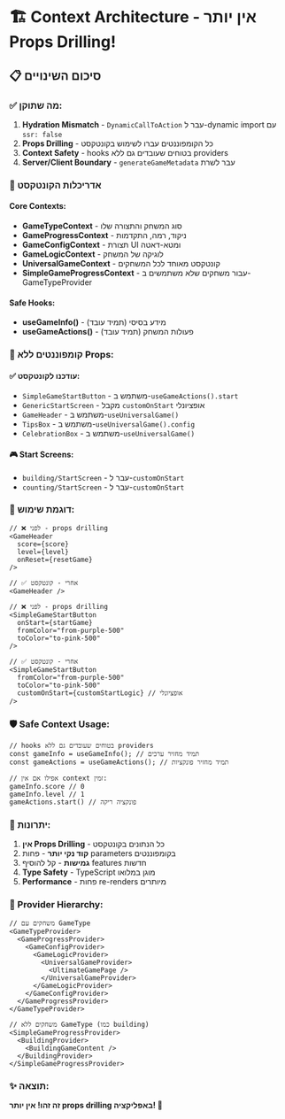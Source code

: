 # 🏗️ Context Architecture - אין יותר Props Drilling!

## 📋 סיכום השינויים

### ✅ מה שתוקן:
1. **Hydration Mismatch** - `DynamicCallToAction` עבר ל-dynamic import עם `ssr: false`
2. **Props Drilling** - כל הקומפוננטים עברו לשימוש בקונטקסט
3. **Context Safety** - hooks בטוחים שעובדים גם ללא providers
4. **Server/Client Boundary** - `generateGameMetadata` עבר לשרת

### 🎯 אדריכלות הקונטקסט

#### Core Contexts:
- **GameTypeContext** - סוג המשחק והתצורה שלו
- **GameProgressContext** - ניקוד, רמה, התקדמות  
- **GameConfigContext** - תצורת UI ומטא-דאטה
- **GameLogicContext** - לוגיקה של המשחק
- **UniversalGameContext** - קונטקסט מאוחד לכל המשחקים
- **SimpleGameProgressContext** - עבור משחקים שלא משתמשים ב-GameTypeProvider

#### Safe Hooks:
- **useGameInfo()** - מידע בסיסי (תמיד עובד)
- **useGameActions()** - פעולות המשחק (תמיד עובד)

### 🔧 קומפוננטים ללא Props:

#### ✅ עודכנו לקונטקסט:
- `SimpleGameStartButton` - משתמש ב-`useGameActions().start`
- `GenericStartScreen` - מקבל `customOnStart` אופציונלי
- `GameHeader` - משתמש ב-`useUniversalGame()`
- `TipsBox` - משתמש ב-`useUniversalGame().config`
- `CelebrationBox` - משתמש ב-`useUniversalGame()`

#### 🎮 Start Screens:
- `building/StartScreen` - עבר ל-`customOnStart`
- `counting/StartScreen` - עבר ל-`customOnStart`

### 📝 דוגמת שימוש:

```tsx
// ❌ לפני - props drilling
<GameHeader 
  score={score} 
  level={level} 
  onReset={resetGame} 
/>

// ✅ אחרי - קונטקסט
<GameHeader />
```

```tsx
// ❌ לפני - props drilling  
<SimpleGameStartButton
  onStart={startGame}
  fromColor="from-purple-500"
  toColor="to-pink-500"
/>

// ✅ אחרי - קונטקסט
<SimpleGameStartButton
  fromColor="from-purple-500"
  toColor="to-pink-500"
  customOnStart={customStartLogic} // אופציונלי
/>
```

### 🛡️ Safe Context Usage:

```tsx
// hooks בטוחים שעובדים גם ללא providers
const gameInfo = useGameInfo(); // תמיד מחזיר ערכים
const gameActions = useGameActions(); // תמיד מחזיר פונקציות

// אפילו אם אין context זמין:
gameInfo.score // 0
gameInfo.level // 1  
gameActions.start() // פונקציה ריקה
```

### 🎯 יתרונות:

1. **אין Props Drilling** - כל הנתונים בקונטקסט
2. **קוד נקי יותר** - פחות parameters בקומפוננטים
3. **גמישות** - קל להוסיף features חדשות
4. **Type Safety** - TypeScript מוגן במלואו
5. **Performance** - פחות re-renders מיותרים

### 🔄 Provider Hierarchy:

```tsx
// משחקים עם GameType
<GameTypeProvider>
  <GameProgressProvider>
    <GameConfigProvider>
      <GameLogicProvider>
        <UniversalGameProvider>
          <UltimateGamePage />
        </UniversalGameProvider>
      </GameLogicProvider>
    </GameConfigProvider>
  </GameProgressProvider>
</GameTypeProvider>

// משחקים ללא GameType (כמו building)
<SimpleGameProgressProvider>
  <BuildingProvider>
    <BuildingGameContent />
  </BuildingProvider>
</SimpleGameProgressProvider>
```

### ✨ תוצאה:
**זה זהו! אין יותר props drilling באפליקציה! 🎉**
